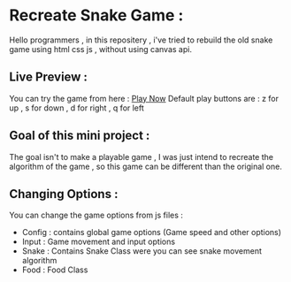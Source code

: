 # Recreate Snake Game : 
Hello programmers , in this repositery , i've tried to rebuild the old snake game using html css js , without using canvas api.

## Live Preview :
You can try the game from here : [Play Now](https://oucifkarim01.github.io/Snake-Game-Js/)
Default play buttons are : z for up , s for down , d for right , q for left

## Goal of this mini project :
The goal isn't to make a playable game , I was just intend to recreate the algorithm of the game , so this game can be different than the original one.

## Changing Options :
You can change the game options from js files : 
  * Config  : contains global game options (Game speed and other options)
  * Input   : Game movement and input options 
  * Snake   : Contains Snake Class were you can see snake movement algorithm   
  * Food    : Food Class
